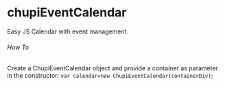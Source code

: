 # chupiEventCalendar
Easy JS Calendar with event management.  
###### How To
Create a ChupiEventCalendar object and provide a container as parameter in the constructor:
`var calendar=new ChupiEventCalendar(containerDiv)`;
